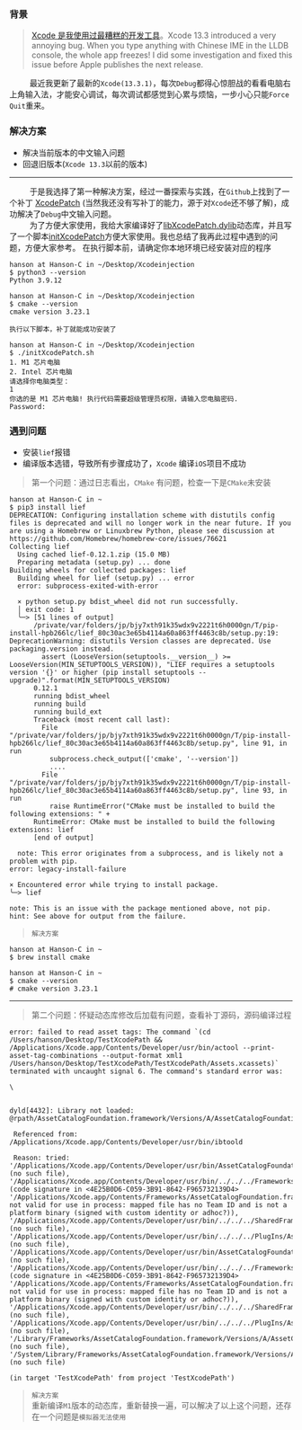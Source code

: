 ### 背景
> [Xcode 是我使用过最糟糕的开发工具][1]。Xcode 13.3 introduced a very annoying bug. When you type anything with Chinese IME in the LLDB console, the whole app freezes! I did some investigation and fixed this issue before Apple publishes the next release.

&emsp; &emsp; 最近我更新了最新的`Xcode(13.3.1)`，每次`Debug`都得心惊胆战的看看电脑右上角输入法，才能安心调试，每次调试都感觉到心累与烦恼，一步小心只能`Force Quit`重来。


### 解决方案
- 解决当前版本的中文输入问题
- 回退旧版本(`Xcode 13.3`以前的版本)

---

&emsp; &emsp; 于是我选择了第一种解决方案，经过一番探索与实践，在`Github`上找到了一个补丁 [XcodePatch][XcodePatch] (当然我还没有写补丁的能力，源于对`Xcode`还不够了解)，成功解决了`Debug`中文输入问题。</br>
&emsp; &emsp; 为了方便大家使用，我给大家编译好了[libXcodePatch.dylib][initXcodePatch]动态库，并且写了一个脚本[initXcodePatch][initXcodePatch]方便大家使用。我也总结了我再此过程中遇到的问题，方便大家参考。
在执行脚本前，请确定你本地环境已经安装对应的程序
```
hanson at Hanson-C in ~/Desktop/Xcodeinjection
$ python3 --version
Python 3.9.12

hanson at Hanson-C in ~/Desktop/Xcodeinjection
$ cmake --version
cmake version 3.23.1
```
`执行以下脚本，补丁就能成功安装了`

```shell
hanson at Hanson-C in ~/Desktop/Xcodeinjection
$ ./initXcodePatch.sh
1. M1 芯片电脑
2. Intel 芯片电脑
请选择你电脑类型：
1
你选的是 M1 芯片电脑! 执行代码需要超级管理员权限，请输入您电脑密码.
Password:
```


### 遇到问题
- 安装`lief`报错
- 编译版本选错，导致所有步骤成功了，`Xcode` 编译`iOS`项目不成功

> 第一个问题：通过日志看出，`CMake` 有问题，检查一下是`CMake`未安装
```sehll
hanson at Hanson-C in ~
$ pip3 install lief
DEPRECATION: Configuring installation scheme with distutils config files is deprecated and will no longer work in the near future. If you are using a Homebrew or Linuxbrew Python, please see discussion at https://github.com/Homebrew/homebrew-core/issues/76621
Collecting lief
  Using cached lief-0.12.1.zip (15.0 MB)
  Preparing metadata (setup.py) ... done
Building wheels for collected packages: lief
  Building wheel for lief (setup.py) ... error
  error: subprocess-exited-with-error

  × python setup.py bdist_wheel did not run successfully.
  │ exit code: 1
  ╰─> [51 lines of output]
      /private/var/folders/jp/bjy7xth91k35wdx9v2221t6h0000gn/T/pip-install-hpb266lc/lief_80c30ac3e65b4114a60a863ff4463c8b/setup.py:19: DeprecationWarning: distutils Version classes are deprecated. Use packaging.version instead.
        assert (LooseVersion(setuptools.__version__) >= LooseVersion(MIN_SETUPTOOLS_VERSION)), "LIEF requires a setuptools version '{}' or higher (pip install setuptools --upgrade)".format(MIN_SETUPTOOLS_VERSION)
      0.12.1
      running bdist_wheel
      running build
      running build_ext
      Traceback (most recent call last):
        File "/private/var/folders/jp/bjy7xth91k35wdx9v2221t6h0000gn/T/pip-install-hpb266lc/lief_80c30ac3e65b4114a60a863ff4463c8b/setup.py", line 91, in run
          subprocess.check_output(['cmake', '--version'])
          ....
        File "/private/var/folders/jp/bjy7xth91k35wdx9v2221t6h0000gn/T/pip-install-hpb266lc/lief_80c30ac3e65b4114a60a863ff4463c8b/setup.py", line 93, in run
          raise RuntimeError("CMake must be installed to build the following extensions: " +
      RuntimeError: CMake must be installed to build the following extensions: lief
      [end of output]

  note: This error originates from a subprocess, and is likely not a problem with pip.
error: legacy-install-failure

× Encountered error while trying to install package.
╰─> lief

note: This is an issue with the package mentioned above, not pip.
hint: See above for output from the failure.
```
> `解决方案`
```shell
hanson at Hanson-C in ~ 
$ brew install cmake

hanson at Hanson-C in ~ 
$ cmake --version
# cmake version 3.23.1
```

---

> 第二个问题：怀疑动态库修改后加载有问题，查看补丁源码，源码编译过程
 ```
error: failed to read asset tags: The command `(cd /Users/hanson/Desktop/TestXcodePath && /Applications/Xcode.app/Contents/Developer/usr/bin/actool --print-asset-tag-combinations --output-format xml1 /Users/hanson/Desktop/TestXcodePath/TestXcodePath/Assets.xcassets)` terminated with uncaught signal 6. The command's standard error was:

\


dyld[4432]: Library not loaded: @rpath/AssetCatalogFoundation.framework/Versions/A/AssetCatalogFoundation

  Referenced from: /Applications/Xcode.app/Contents/Developer/usr/bin/ibtoold

  Reason: tried: '/Applications/Xcode.app/Contents/Developer/usr/bin/AssetCatalogFoundation.framework/Versions/A/AssetCatalogFoundation' (no such file), '/Applications/Xcode.app/Contents/Developer/usr/bin/../../../Frameworks/AssetCatalogFoundation.framework/Versions/A/AssetCatalogFoundation' (code signature in <4E25B0D6-C059-3B91-8642-F965732139D4> '/Applications/Xcode.app/Contents/Frameworks/AssetCatalogFoundation.framework/Versions/A/AssetCatalogFoundation' not valid for use in process: mapped file has no Team ID and is not a platform binary (signed with custom identity or adhoc?)), '/Applications/Xcode.app/Contents/Developer/usr/bin/../../../SharedFrameworks/AssetCatalogFoundation.framework/Versions/A/AssetCatalogFoundation' (no such file), '/Applications/Xcode.app/Contents/Developer/usr/bin/../../../PlugIns/AssetCatalogFoundation.framework/Versions/A/AssetCatalogFoundation' (no such file), '/Applications/Xcode.app/Contents/Developer/usr/bin/AssetCatalogFoundation.framework/Versions/A/AssetCatalogFoundation' (no such file), '/Applications/Xcode.app/Contents/Developer/usr/bin/../../../Frameworks/AssetCatalogFoundation.framework/Versions/A/AssetCatalogFoundation' (code signature in <4E25B0D6-C059-3B91-8642-F965732139D4> '/Applications/Xcode.app/Contents/Frameworks/AssetCatalogFoundation.framework/Versions/A/AssetCatalogFoundation' not valid for use in process: mapped file has no Team ID and is not a platform binary (signed with custom identity or adhoc?)), '/Applications/Xcode.app/Contents/Developer/usr/bin/../../../SharedFrameworks/AssetCatalogFoundation.framework/Versions/A/AssetCatalogFoundation' (no such file), '/Applications/Xcode.app/Contents/Developer/usr/bin/../../../PlugIns/AssetCatalogFoundation.framework/Versions/A/AssetCatalogFoundation' (no such file), '/Library/Frameworks/AssetCatalogFoundation.framework/Versions/A/AssetCatalogFoundation' (no such file), '/System/Library/Frameworks/AssetCatalogFoundation.framework/Versions/A/AssetCatalogFoundation' (no such file)

 (in target 'TestXcodePath' from project 'TestXcodePath')
 ```

> `解决方案`</br>
> 重新编译`M1`版本的动态库，重新替换一遍，可以解决了以上这个问题，还存在一个问题是`模拟器无法使用`


[1]:https://www.reddit.com/r/iOSProgramming/comments/fmys59/xcode_is_worst_ide_i_have_ever_used/
[XcodePatch]:https://github.com/unixzii/XcodePatch
[initXcodePatch]:https://github.com/Hansoncoder/InjectionXcodePatch